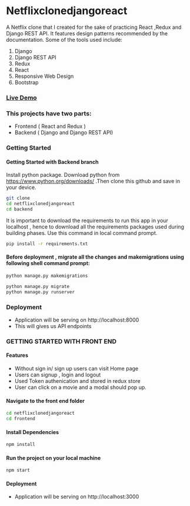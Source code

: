 # Netflixclonedjangoreact

A Netflix clone that I created for the sake of practicing React ,Redux and Django REST API. It features design patterns recommended by the documentation. Some of the tools used include:

   1. Django
   2. Django REST API
   3. Redux
   4. React
   5. Responsive Web Design
   6. Bootstrap
 ### [Live Demo](https://netfront.herokuapp.com/)
 
 ### This projects have two parts: 
 - Frontend ( React and Redux )
 - Backend ( Django and Django REST API)


### Getting Started
#### Getting Started with Backend branch
Install python package. Download python from https://www.python.org/downloads/
.Then clone this github and save in your device.
```sh
git clone 
cd netflixclonedjangoreact
cd backend
```

It is important to download the requirements to run this app in your localhost , hence to download all the requirements packages used during building phases. Use this command in local command prompt.

```sh
pip install -r requirements.txt
```

#### Before deployment , migrate all the changes and makemigrations using following shell command prompt:
```sh
python manage.py makemigrations

python manage.py migrate
python manage.py runserver
```

### Deployment
- Application will be serving on http://localhost:8000
- This will gives us API endpoints

### GETTING STARTED WITH FRONT END

#### Features 
- Without sign in/ sign up users can visit Home page
- Users can signup , login and logout
- Used Token authenication and stored in redux store 
- User can click on a movie and a modal should pop up.


#### Navigate to the front end folder

```sh
cd netflixclonedjangoreact
cd frontend
```

#### Install Dependencies
```sh 
npm install
```
#### Run the project on your local machine

```sh 
npm start
```


#### Deployment
- Application will be serving on http://localhost:3000












